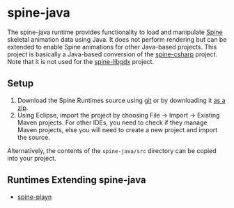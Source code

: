 # spine-java

The spine-java runtime provides functionality to load and manipulate [Spine](http://esotericsoftware.com) skeletal animation data using Java. It does not perform rendering but can be extended to enable Spine animations for other Java-based projects.
This project is basically a Java-based conversion of the [spine-csharp](https://github.com/mbarbeaux/spine-runtimes/tree/master/spine-csharp) project.
Note that it is not used for the [spine-libgdx](https://github.com/mbarbeaux/spine-runtimes/tree/master/spine-libgdx) project.

## Setup

1. Download the Spine Runtimes source using [git](https://help.github.com/articles/set-up-git) or by downloading it [as a zip](https://github.com/EsotericSoftware/spine-runtimes/archive/master.zip).
2. Using Eclipse, import the project by choosing File -> Import -> Existing Maven projects. For other IDEs, you need to check if they manage Maven projects, else you will need to create a new project and import the source.

Alternatively, the contents of the `spine-java/src` directory can be copied into your project.

## Runtimes Extending spine-java

- [spine-playn](https://github.com/mbarbeaux/spine-runtimes/tree/master/spine-playn)
